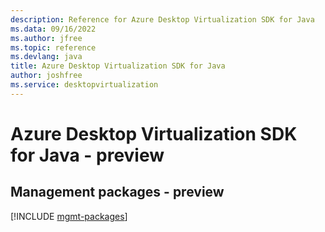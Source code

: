 ```yaml
---
description: Reference for Azure Desktop Virtualization SDK for Java
ms.data: 09/16/2022
ms.author: jfree
ms.topic: reference
ms.devlang: java
title: Azure Desktop Virtualization SDK for Java
author: joshfree
ms.service: desktopvirtualization
---
```

# Azure Desktop Virtualization SDK for Java - preview

## Management packages - preview
[!INCLUDE [mgmt-packages](desktop-virtualization-mgmt-index.md)]